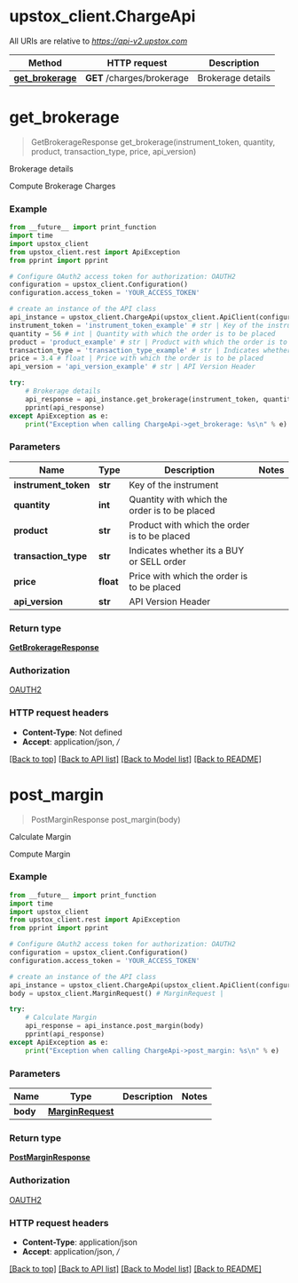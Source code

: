 # upstox_client.ChargeApi

All URIs are relative to *https://api-v2.upstox.com*

Method | HTTP request | Description
------------- | ------------- | -------------
[**get_brokerage**](ChargeApi.md#get_brokerage) | **GET** /charges/brokerage | Brokerage details

# **get_brokerage**
> GetBrokerageResponse get_brokerage(instrument_token, quantity, product, transaction_type, price, api_version)

Brokerage details

Compute Brokerage Charges

### Example
```python
from __future__ import print_function
import time
import upstox_client
from upstox_client.rest import ApiException
from pprint import pprint

# Configure OAuth2 access token for authorization: OAUTH2
configuration = upstox_client.Configuration()
configuration.access_token = 'YOUR_ACCESS_TOKEN'

# create an instance of the API class
api_instance = upstox_client.ChargeApi(upstox_client.ApiClient(configuration))
instrument_token = 'instrument_token_example' # str | Key of the instrument
quantity = 56 # int | Quantity with which the order is to be placed
product = 'product_example' # str | Product with which the order is to be placed
transaction_type = 'transaction_type_example' # str | Indicates whether its a BUY or SELL order
price = 3.4 # float | Price with which the order is to be placed
api_version = 'api_version_example' # str | API Version Header

try:
    # Brokerage details
    api_response = api_instance.get_brokerage(instrument_token, quantity, product, transaction_type, price, api_version)
    pprint(api_response)
except ApiException as e:
    print("Exception when calling ChargeApi->get_brokerage: %s\n" % e)
```

### Parameters

Name | Type | Description  | Notes
------------- | ------------- | ------------- | -------------
 **instrument_token** | **str**| Key of the instrument | 
 **quantity** | **int**| Quantity with which the order is to be placed | 
 **product** | **str**| Product with which the order is to be placed | 
 **transaction_type** | **str**| Indicates whether its a BUY or SELL order | 
 **price** | **float**| Price with which the order is to be placed | 
 **api_version** | **str**| API Version Header | 

### Return type

[**GetBrokerageResponse**](GetBrokerageResponse.md)

### Authorization

[OAUTH2](../README.md#OAUTH2)

### HTTP request headers

 - **Content-Type**: Not defined
 - **Accept**: application/json, */*

[[Back to top]](#) [[Back to API list]](../README.md#documentation-for-api-endpoints) [[Back to Model list]](../README.md#documentation-for-models) [[Back to README]](../README.md)

# **post_margin**
> PostMarginResponse post_margin(body)

Calculate Margin

Compute Margin

### Example
```python
from __future__ import print_function
import time
import upstox_client
from upstox_client.rest import ApiException
from pprint import pprint

# Configure OAuth2 access token for authorization: OAUTH2
configuration = upstox_client.Configuration()
configuration.access_token = 'YOUR_ACCESS_TOKEN'

# create an instance of the API class
api_instance = upstox_client.ChargeApi(upstox_client.ApiClient(configuration))
body = upstox_client.MarginRequest() # MarginRequest | 

try:
    # Calculate Margin
    api_response = api_instance.post_margin(body)
    pprint(api_response)
except ApiException as e:
    print("Exception when calling ChargeApi->post_margin: %s\n" % e)
```

### Parameters

Name | Type | Description  | Notes
------------- | ------------- | ------------- | -------------
 **body** | [**MarginRequest**](MarginRequest.md)|  | 

### Return type

[**PostMarginResponse**](PostMarginResponse.md)

### Authorization

[OAUTH2](../README.md#OAUTH2)

### HTTP request headers

 - **Content-Type**: application/json
 - **Accept**: application/json, */*

[[Back to top]](#) [[Back to API list]](../README.md#documentation-for-api-endpoints) [[Back to Model list]](../README.md#documentation-for-models) [[Back to README]](../README.md)

